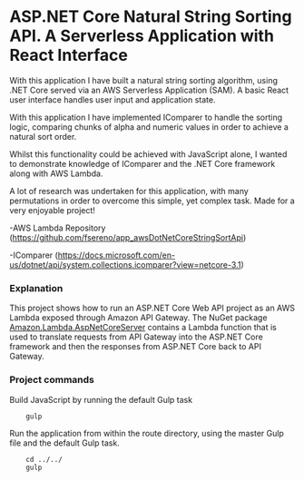 # ASP.NET Core Natural String Sorting API. A Serverless Application with React Interface

With this application I have built a natural string sorting algorithm, using .NET Core served via an AWS Serverless Application (SAM). A basic React user interface handles user input and application state.

With this application I have implemented IComparer to handle the sorting logic, comparing chunks of alpha and numeric values in order to achieve a natural sort order.

Whilst this functionality could be achieved with JavaScript alone, I wanted to demonstrate knowledge of IComparer and the .NET Core framework along with AWS Lambda.

A lot of research was undertaken for this application, with many permutations in order to overcome this simple, yet complex task. Made for a very enjoyable project!

-AWS Lambda Repository (https://github.com/fsereno/app_awsDotNetCoreStringSortApi)

-IComparer (https://docs.microsoft.com/en-us/dotnet/api/system.collections.icomparer?view=netcore-3.1)

### Explanation ###

This project shows how to run an ASP.NET Core Web API project as an AWS Lambda exposed through Amazon API Gateway. The NuGet package [Amazon.Lambda.AspNetCoreServer](https://www.nuget.org/packages/Amazon.Lambda.AspNetCoreServer) contains a Lambda function that is used to translate requests from API Gateway into the ASP.NET Core framework and then the responses from ASP.NET Core back to API Gateway.

### Project commands ###

Build JavaScript by running the default Gulp task
```
    gulp
```

Run the application from within the route directory, using the master Gulp file and the default Gulp task.
```
    cd ../../
    gulp
```